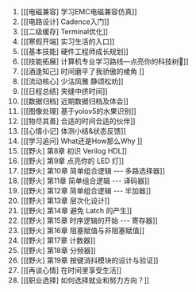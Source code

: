 1. [[[电磁兼容] 学习EMC电磁兼容仿真]]
2. [[[电路设计] Cadence入门]]
3. [[[二级缓存]  Terminal优化]]
4. [[[寒假开端] 实习生活的入口]]
5. [[[基本技能] 硬件工程师成长规划]]
6. [[[技能拓展]  计算机专业学习路线—点亮你的科技树🌲]]
7. [[[酒逢知己] 时间磨平了我骄傲的棱角 ]]
8. [[[流动核心] 少沽风雅 静颂松劝]]
9. [[[日程总结] 夹缝中挤时间]]
10. [[[数据归档] 近期数据归档及体会]]
11. [[[图像处理] 基于yolov5的水果识别]]
12. [[[物尽其善] 合适的时间合适的伙伴]]
13. [[[心情小记] 体测小结&状态反馈]]
14. [[[学习追问] What还是How那么Why  ]]
15. [[[野火] 第8章  初识 Verilog HDL]]
16. [[[野火] 第9章  点亮你的 LED 灯]]
17. [[[野火] 第10章  简单组合逻辑 --- 多路选择器]]
18. [[[野火] 第11章 简单组合逻辑 --- 译码器]]
19. [[[野火] 第12章  简单组合逻辑 --- 半加器]]
20. [[[野火] 第13章  层次化设计]]
21. [[[野火] 第14章  避免 Latch 的产生]]
22. [[[野火] 第15章  时序逻辑的开始 --- 寄存器]]
23. [[[野火] 第16章 阻塞赋值与非阻塞赋值]]
24. [[[野火] 第17章 计数器]]
25. [[[野火] 第18章  分频器]]
26. [[[野火] 第19章  按键消抖模块的设计与验证]]
27. [[[再谈心情] 在时间里享受生活]]
28. [[[职业选择] 如何选择就业和努力方向？]]
